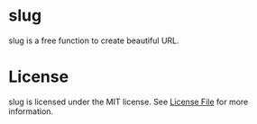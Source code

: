 # slug
slug is a free function to create beautiful URL.

# License
slug is licensed under the MIT license. See [License File](LICENSE.md) for more information.
